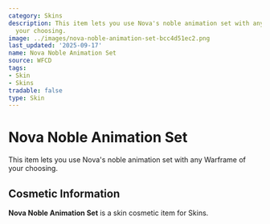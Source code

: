 ```yaml
---
category: Skins
description: This item lets you use Nova's noble animation set with any Warframe of
  your choosing.
image: ../images/nova-noble-animation-set-bcc4d51ec2.png
last_updated: '2025-09-17'
name: Nova Noble Animation Set
source: WFCD
tags:
- Skin
- Skins
tradable: false
type: Skin
---
```


# Nova Noble Animation Set

This item lets you use Nova's noble animation set with any Warframe of your choosing.

## Cosmetic Information

**Nova Noble Animation Set** is a skin cosmetic item for Skins.

